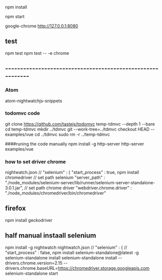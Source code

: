 

npm install

npm start

google-chrome http://127.0.0.1:8080


## test

npm test
npm test -- -e chrome


## -----------------------------------------------------------
### Atom
atom-nightwatchjs-snippets

### todomvc code
git clone https://github.com/tastejs/todomvc temp-tdmvc --depth 1 --bare
cd temp-tdmvc
mkdir ../tdmvc
git --work-tree=../tdmvc checkout HEAD -- examples/vue
cd ../tdmvc
sudo rm -r ../temp-tdmvc

####runing the code manually
npm install -g http-server
http-server examples/vue


### how to set driver chrome
nightwatch.json
// "selenium" : { "start_process" : true,
npm install chromedriver
// set path selenium     "server_path" : "./node_modules/selenium-server/lib/runner/selenium-server-standalone-3.0.1.jar",
// set path chrome driver    "webdriver.chrome.driver" : "./node_modules/chromedriver/bin/chromedriver"


## firefox
npm install geckodriver


## half manual instaall selenium
npm install -g nightwatch
nightwatch.json
// "selenium" : {
//  "start_process" : false,
npm install selenium-standalone@latest -g
selenium-standalone install
selenium-standalone install --drivers.chrome.version=2.15 --drivers.chrome.baseURL=https://chromedriver.storage.googleapis.com
selenium-standalone start
